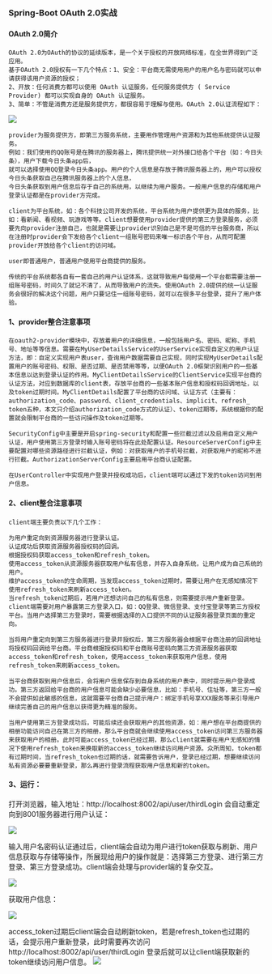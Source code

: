### Spring-Boot OAuth 2.0实战

#### OAuth 2.0简介

    OAuth 2.0为OAuth的协议的延续版本，是一个关于授权的开放网络标准，在全世界得到广泛应用。
    基于OAuth 2.0授权有一下几个特点：1、安全：平台商无需使用用户的用户名与密码就可以申请获得该用户资源的授权；
    2、开放：任何消费方都可以使用 OAuth 认证服务，任何服务提供方 ( Service Provider) 都可以实现自身的 OAuth 认证服务。
    3、简单：不管是消费方还是服务提供方，都很容易于理解与使用。OAuth 2.0认证流程如下：

![](F:\workspace\spring-study-demo\spring-boot\spring-boot-oauth2\img.png)


    provider为服务提供方，即第三方服务系统，主要用作管理用户资源和为其他系统提供认证服务。
    例如：我们使用的QQ账号是在腾讯的服务器上，腾讯提供统一对外接口给各个平台（如：今日头条），用户下载今日头条app后，
    就可以选择使用QQ登录今日头条app。用户的个人信息是存放于腾讯服务器上的，用户可以授权今日头条获取自己在腾讯服务器上的个人信息，
    今日头条获取到用户信息后存于自己的系统用，以继续为用户服务。一般用户信息的存储和用户登录认证都是在provider方完成。
    
    client为平台系统，如：各个科技公司开发的系统，平台系统为用户提供更为具体的服务，比如：看新闻、看视频、玩游戏等等。client想要使用provider提供的第三方登录服务，必须要先向provider注册自己，也就是需要让provider识别自己是不是可信的平台服务商，所以在注册时provider会下发给各个client一组账号密码来唯一标识各个平台，从而可配置provider开放给各个client的访问域。
    
    user即普通用户，普通用户使用平台商提供的服务。
    
    传统的平台系统都各自有一套自己的用户认证体系，这就导致用户每使用一个平台都需要注册一组账号密码，时间久了就记不清了，从而导致用户的流失。使用OAuth 2.0提供的统一认证服务会很好的解决这个问题，用户只要记住一组账号密码，就可以在很多平台登录，提升了用户体验。

####  1、provider整合注意事项
    在oauth2-provider模块中，存放着用户的详细信息，一般包括用户名、密码、昵称、手机号、地址等等信息。需要在MyUserDetailsService的UserService实现自定义的用户认证方法，即：自定义实现用户表user，查询用户数据需要自己实现，同时实现MyUserDetails配置用户的账号密码、权限、是否过期、是否禁用等等，以便OAuth 2.0框架识别用户的一些基本信息以达到登录认证的作用。MyClientDetailsService的ClientService实现平台商的认证方法，对应到数据库的client表，存放平台商的一些基本账户信息和授权码回调地址，以及token过期时间。MyClientDetails配置了平台商的访问域、认证方式（主要有：authorization_code、password、client_credentials、implicit、refresh_ token五种，本文只介绍authorization_code方式的认证）、token过期等，系统根据你的配置就会限制平台商的一些访问操作及token过期等。
    
    SecurityConfig中主要是开启spring-security和配置一些拦截过滤以及启用自定义用户认证，用户使用第三方登录时输入账号密码将在此处配置认证。ResourceServerConfig中主要配置对哪些资源路径进行拦截认证，例如：对获取用户的手机号拦截，对获取用户的昵称不进行拦截。AuthorizationServerConfig主要启用平台商认证配置。
    
    在UserController中实现用户登录并授权成功后，client端可以通过下发的token访问到用户信息。
####  2、client整合注意事项
    client端主要负责以下几个工作：
    
    为用户重定向到资源服务器进行登录认证。
    认证成功后获取资源服务器授权码的回调。
    根据授权码获取access_token和refresh_token。
    使用access_token从资源服务器获取用户私有信息，并存入自身系统，让用户成为自己系统的用户。
    维护access_token的生命周期，当发现access_token过期时，需要让用户在无感知情况下使用refresh_token来刷新access_token。
    当refresh_token过期后，若用户还想访问自己的私有信息，则需要提示用户重新登录。
    client端需要对用户暴露第三方登录入口，如：QQ登录、微信登录、支付宝登录等第三方授权平台。当用户选择第三方登录时，需要根据选择的入口提供不同的认证服务器登录页面的重定向。
    
    当将用户重定向到第三方服务器进行登录并授权后，第三方服务器会根据平台商注册的回调地址将授权码回调给平台商。平台商根据授权码和平台商账号密码向第三方资源服务器获取access_token和refresh_token，使用access_token来获取用户信息，使用refresh_token来刷新access_token。
    
    当平台商获取到用户信息后，会将用户信息保存到自身系统的用户表中，同时提示用户登录成功。第三方返回给平台商的用户信息可能会缺少必要信息，比如：手机号、住址等，第三方一般不会提供如此敏感的信息，这就需要平台商自己提示用户：绑定手机号享XXX服务等来引导用户继续完善自己的用户信息以获得更为精准的服务。
    
    当用户使用第三方登录成功后，可能后续还会获取用户的其他资源，如：用户想在平台商提供的相册功能访问自己在第三方的相册，那么平台商就会继续使用access_token访问第三方服务器来获取用户的相册。此时可能access_token已经过期，那么client就需要在用户无感知的情况下使用refresh_token来换取新的access_token继续访问用户资源。众所周知，token都有过期时间，当refresh_token也过期的话，就需要告诉用户，登录已经过期，想要继续访问私有资源必要要重新登录，那么再进行登录流程获取用户信息和新的token。
#### 3、运行：

打开浏览器，输入地址：http://localhost:8002/api/user/thirdLogin  会自动重定向到8001服务器进行用户认证：

![](F:\workspace\spring-study-demo\spring-boot\spring-boot-oauth2\2.png)

输入用户名密码认证通过后，client端会自动为用户进行token获取与刷新、用户信息获取与存储等操作，所展现给用户的操作就是：选择第三方登录、进行第三方登录、第三方登录成功。client端会处理与provider端的复杂交互。

![](F:\workspace\spring-study-demo\spring-boot\spring-boot-oauth2\3.png)

获取用户信息：

![](F:\workspace\spring-study-demo\spring-boot\spring-boot-oauth2\4.png)

access_token过期后client端会自动刷新token，若是refresh_token也过期的话，会提示用户重新登录，此时需要再次访问http://localhost:8002/api/user/thirdLogin 登录后就可以让client端获取新的token继续访问用户信息。
![](F:\workspace\spring-study-demo\spring-boot\spring-boot-oauth2\5.png)

